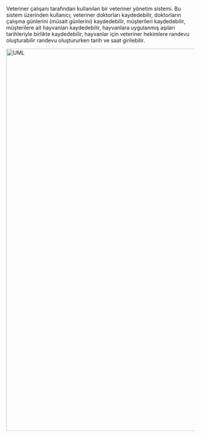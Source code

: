 Veteriner çalışanı tarafından kullanılan bir veteriner yönetim sistemi. Bu sistem üzerinden kullanıcı;
veteriner doktorları kaydedebilir,
doktorların çalışma günlerini (müsait günlerini) kaydedebilir,
müşterileri kaydedebilir,
müşterilere ait hayvanları kaydedebilir,
hayvanlara uygulanmış aşıları tarihleriyle birlikte kaydedebilir, 
hayvanlar için veteriner hekimlere randevu oluşturabilir
randevu oluştururken tarih ve saat girilebilir.




<img width="1023" alt="UML" src="https://github.com/denizyaman/VeterinaryManagementSystem/assets/101746693/bcc15088-ce9b-470b-ba57-f033a152601c">
